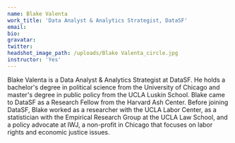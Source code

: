 ```yaml
---
name: Blake Valenta
work_title: 'Data Analyst & Analytics Strategist, DataSF'
email:
bio:
gravatar:
twitter:
headshot_image_path: /uploads/Blake Valenta_circle.jpg
instructor: 'Yes'
---
```


Blake Valenta is a Data Analyst & Analytics Strategist at DataSF. He holds a bachelor's degree in political science from the University of Chicago and master's degree in public policy from the UCLA Luskin School. Blake came to DataSF as a Research Fellow from the Harvard Ash Center. Before joining DataSF, Blake worked as a researcher with the UCLA Labor Center, as a statistician with the Empirical Research Group at the UCLA Law School, and a policy advocate at IWJ, a non-profit in Chicago that focuses on labor rights and economic justice issues.